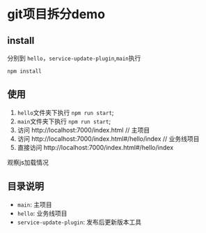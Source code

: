 # git项目拆分demo

## install

分别到 `hello`，`service-update-plugin`,`main`执行

```
npm install
```

## 使用

1. `hello`文件夹下执行 `npm run start`;
2. `main`文件夹下执行 `npm run start`;
3. 访问 http://localhost:7000/index.html  // 主项目
4. 访问 http://localhost:7000/index.html#/hello/index // 业务线项目
5. 直接访问 http://localhost:7000/index.html#/hello/index

观察js加载情况

## 目录说明
- `main`: 主项目
- `hello`: 业务线项目
- `service-update-plugin`: 发布后更新版本工具
